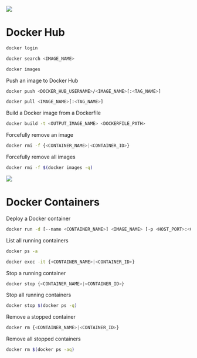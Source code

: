 

![](https://github.com/JonmarCorpuz/SecondBrain/blob/main/Assets/Whitespace.png)

# Docker Hub

```Bash
docker login
```

```Bash
docker search <IMAGE_NAME>
```

```Bash
docker images
```

Push an image to Docker Hub
```Bash
docker push <DOCKER_HUB_USERNAME>/<IMAGE_NAME>[:<TAG_NAME>]
```

```Bash
docker pull <IMAGE_NAME>[:<TAG_NAME>]
```

Build a Docker image from a Dockerfile
```Bash
docker build -t <OUTPUT_IMAGE_NAME> <DOCKERFILE_PATH>
```

Forcefully remove an image
```Bash
docker rmi -f {<CONTAINER_NAME>|<CONTAINER_ID>}
```

Forcefully remove all images
```Bash
docker rmi -f $(docker images -q)
```

![](https://github.com/JonmarCorpuz/SecondBrain/blob/main/Assets/Whitespace.png)

# Docker Containers

Deploy a Docker container
```Bash
docker run -d [--name <CONTAINER_NAME>] <IMAGE_NAME> [-p <HOST_PORT>:<CONTAINER_PORT>]
```

List all running containers
```Bash
docker ps -a
```

```Bash
docker exec -it {<CONTAINER_NAME>|<CONTAINER_ID>}
```

Stop a running container
```Bash
docker stop {<CONTAINER_NAME>|<CONTAINER_ID>}
```

Stop all running containers
```Bash
docker stop $(docker ps -q)
```

Remove a stopped container
```Bash
docker rm {<CONTAINER_NAME>|<CONTAINER_ID>}
```

Remove all stopped containers
```Bash
docker rm $(docker ps -aq)
```

